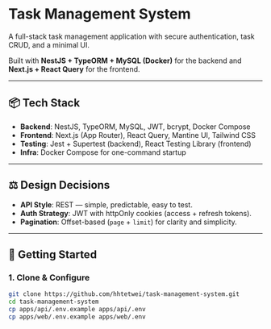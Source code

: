 # Task Management System

A full-stack task management application with secure authentication, task CRUD, and a minimal UI.  

Built with **NestJS + TypeORM + MySQL (Docker)** for the backend and **Next.js + React Query** for the frontend.

---

## 📦 Tech Stack

- **Backend**: NestJS, TypeORM, MySQL, JWT, bcrypt, Docker Compose  
- **Frontend**: Next.js (App Router), React Query, Mantine UI, Tailwind CSS  
- **Testing**: Jest + Supertest (backend), React Testing Library (frontend)  
- **Infra**: Docker Compose for one-command startup  

---

## ⚖️ Design Decisions

- **API Style**: REST — simple, predictable, easy to test.  
- **Auth Strategy**: JWT with httpOnly cookies (access + refresh tokens).  
- **Pagination**: Offset-based (`page` + `limit`) for clarity and simplicity.  

---

## 🚀 Getting Started

### 1. Clone & Configure
```bash
git clone https://github.com/hhtetwei/task-management-system.git
cd task-management-system
cp apps/api/.env.example apps/api/.env
cp apps/web/.env.example apps/web/.env
